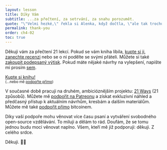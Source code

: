 ```yaml
---
layout: lesson
title: Díky Vám
subtitle: ...za přečtení, za setrvání, za snahu porozumět.
quote: "\"Velmi hezké,\" řekla si Alenka, když dočtla, \"ale tak trochu nesrozumitelné!\""
permalink: thank-you
order: ch4-02
toc: true
---
```


Děkuji vám za přečtení 21 lekcí. Pokud se vám kniha líbila, [kupte si ji][amazon], 
[zanechte recenzi][amazon] nebo se o ni podělte se svými přáteli. Můžete si také 
[zakoupit podepsaný výtisk][signed]. Pokud máte nějaké návrhy na vylepšení, 
napište mi prosím [sem][contact].

<div class="action-buttons">
  <div class="button"><a href="https://amzn.to/2Wa4qJo">Kupte si knihu!</a></div>
  <small>(...nebo mě <a href="https://dergigi.com/support/">podpořte přímo</a>)</small>
</div>

V současné době pracuji na druhém, ambicióznějším projektu: [21 Ways][21ways] 
(21 způsobů). Můžete mě [podpořit na Patreonu][patreon] a získat exkluzivní 
náhled a předčasný přístup k aktuálním návrhům, kresbám a dalším materiálům. 
Můžete mě také [podpořit přímo][support] bitcoinem.

Díky vaší podpoře mohu věnovat více času psaní a vytváření svobodného open-source 
vzdělávání. To miluji a dělám to rád. Doufám, že se tomu jednou budu moci věnovat 
naplno. Všem, kteří mě již podporují: děkuji. Z celého srdce.

Děkuji. 🙏🧡

[amazon]: https://amzn.to/2VXmQgp
[goodreads]: https://www.goodreads.com/book/show/50376693-21-lessons
[patreon]: https://www.patreon.com/dergigi
[21ways]: http://21waysbook.com
[support]: https://dergigi.com/support/
[contact]: https://dergigi.com/contact/
[signed]: https://dergigi.shop
